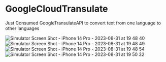 # GoogleCloudTransulate
Just Consumed GoogleTransulateAPI to convert text from one language to other languages

![Simulator Screen Shot - iPhone 14 Pro - 2023-08-31 at 19 48 40](https://github.com/pavan-kumar-arepu/GoogleCloudTransulate/assets/13812858/33b18ad9-15e7-4a04-9f81-a3906343ca80)
![Simulator Screen Shot - iPhone 14 Pro - 2023-08-31 at 19 48 49](https://github.com/pavan-kumar-arepu/GoogleCloudTransulate/assets/13812858/4ba344aa-8eb1-4840-82d2-d415ab6de874)
![Simulator Screen Shot - iPhone 14 Pro - 2023-08-31 at 19 48 54](https://github.com/pavan-kumar-arepu/GoogleCloudTransulate/assets/13812858/96e2ea30-6a79-42ce-b853-14c7c4d911aa)
![Simulator Screen Shot - iPhone 14 Pro - 2023-08-31 at 19 50 32](https://github.com/pavan-kumar-arepu/GoogleCloudTransulate/assets/13812858/44bece40-10dc-4fba-9cb2-a629d6e50fea)
